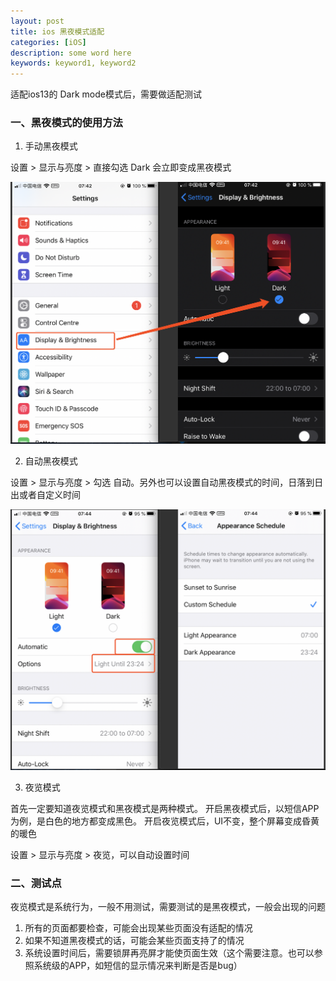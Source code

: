 ```yaml
---
layout: post
title: ios 黑夜模式适配
categories: [iOS]
description: some word here
keywords: keyword1, keyword2
---
```


适配ios13的 Dark mode模式后，需要做适配测试

### 一、黑夜模式的使用方法

1. 手动黑夜模式

设置 > 显示与亮度 > 直接勾选 Dark 会立即变成黑夜模式

![](/images/2020-04-08-1.png)

2. 自动黑夜模式

设置 > 显示与亮度 > 勾选 自动。另外也可以设置自动黑夜模式的时间，日落到日出或者自定义时间

![](/images/2020-04-08-2.png)

3. 夜览模式

首先一定要知道夜览模式和黑夜模式是两种模式。
开启黑夜模式后，以短信APP为例，是白色的地方都变成黑色。
开启夜览模式后，UI不变，整个屏幕变成昏黄的暖色

设置 > 显示与亮度 > 夜览，可以自动设置时间

### 二、测试点

夜览模式是系统行为，一般不用测试，需要测试的是黑夜模式，一般会出现的问题

1. 所有的页面都要检查，可能会出现某些页面没有适配的情况
2. 如果不知道黑夜模式的话，可能会某些页面支持了的情况
3. 系统设置时间后，需要锁屏再亮屏才能使页面生效（这个需要注意。也可以参照系统级的APP，如短信的显示情况来判断是否是bug）






